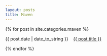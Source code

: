 ```yaml
---
layout: posts
title: Maven
---
```


{% for post in site.categories.maven %}
<p>{{ post.date | date_to_string }}&nbsp;&nbsp;&nbsp;&nbsp;<a href="{{ post.url }}">{{ post.title }}</a><p>
{% endfor %}